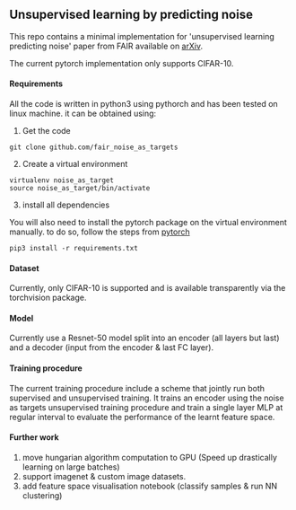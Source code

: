 ## Unsupervised learning by predicting noise

This repo contains a minimal implementation for 'unsupervised learning
predicting noise' paper from FAIR available on [arXiv][paper].

The current pytorch implementation only supports CIFAR-10.


#### Requirements

All the code is written in python3 using pythorch and has been tested on
linux machine. it can be obtained using:

1) Get the code
```
git clone github.com/fair_noise_as_targets
```

2) Create a virtual environment
```
virtualenv noise_as_target
source noise_as_target/bin/activate
```

3) install all dependencies

You will also need to install the pytorch package on the virtual environment
manually. to do so, follow the steps from [pytorch][pytorch]

```
pip3 install -r requirements.txt
```

#### Dataset

Currently, only CIFAR-10 is supported and is available transparently
via the torchvision package.


#### Model

Currently use a Resnet-50 model split into an encoder (all layers but last)
and a decoder (input from the encoder & last FC layer).

#### Training procedure

The current training procedure include a scheme that jointly run both
supervised and unsupervised training. It trains an encoder using the noise
as targets unsupervised training procedure and train a single layer MLP at
regular interval to evaluate the performance of the learnt feature space.


#### Further work

1. move hungarian algorithm computation to GPU (Speed up drastically learning on large batches)
2. support imagenet & custom image datasets.
3. add feature space visualisation notebook (classify samples & run NN clustering)



[pytorch]: http://pytorch.org/
[paper]: https://arxiv.org/abs/1704.05310